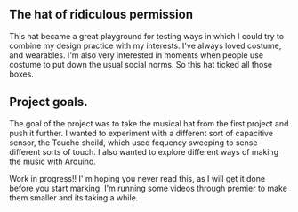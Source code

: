## The hat of ridiculous permission

This hat became a great playground for testing ways in which I could try to combine my design practice with my interests. I've always loved costume, and 
wearables. I'm also very interested in moments when people use costume to put down the usual social norms. So this hat ticked all those boxes.


## Project goals. 

The goal of the project was to take the musical hat from the first project and push it further. I wanted to experiment with a different 
sort of capacitive sensor, the Touche sheild, which used fequency sweeping to sense different sorts of touch.  I also wanted
to explore different ways of making the music with Arduino.  









Work in progress!! I' m hoping you never read this, as I will get it done before you start marking. I'm running some videos through premier to make
them smaller and its taking a while. 
